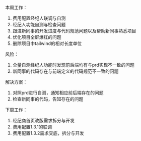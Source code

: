 本周工作：

1. 费用配置经纪人联调与自测
2. 经纪人功能自测与检查问题
3. 跟进新同事的开发进度与代码规范问题以及帮助新同事熟悉项目
4. 优化项目全屏爆红的问题
5. 删除项目中tailwind的相对长度单位

风险：

1. 全量自测经纪人功能时发现前后端均有与prd实现不一致的问题
2. 新同事的代码存在与前端定义的代码规范不一致的问题

解决方案：

1. 对照prd进行自测，通知相应前后端存在的问题
2. 检查新同事的代码，告知存在的问题

下周工作：

1. 经纪商首页改版需求拆分与开发
2. 费用配置1.3.1的联调
3. 费用配置1.3.2需求交底，拆分与开发